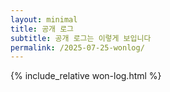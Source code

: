 ```yaml
---
layout: minimal
title: 공개 로그
subtitle: 공개 로그는 이렇게 보입니다
permalink: /2025-07-25-wonlog/
---
```


{% include_relative won-log.html %}

